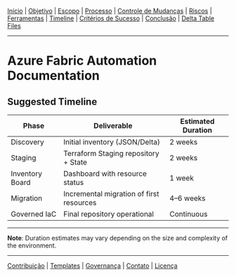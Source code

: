 [Início](README.md) | [Objetivo](01-objective.md) | [Escopo](02-scope.md) | [Processo](03-process-overview.md) | [Controle de Mudanças](04-change-control.md) | [Riscos](05-risks.md) | [Ferramentas](06-tools.md) | [Timeline](07-timeline.md) | [Critérios de Sucesso](08-success-criteria.md) | 
[Conclusão](09-conclusion.md) | 
[Delta Table Files](delta-file-benefits.md)

---
# Azure Fabric Automation Documentation

## Suggested Timeline

| Phase             | Deliverable                                | Estimated Duration |
|-------------------|--------------------------------------------|--------------------|
| Discovery         | Initial inventory (JSON/Delta)             | 2 weeks            |
| Staging           | Terraform Staging repository + State       | 2 weeks            |
| Inventory Board   | Dashboard with resource status             | 1 week             |
| Migration         | Incremental migration of first resources   | 4–6 weeks          |
| Governed IaC      | Final repository operational               | Continuous         |

---

**Note**: Duration estimates may vary depending on the size and complexity of the environment.

---
[Contribuição](CONTRIBUTING.md) | [Templates](templates/change-request-template.md) | 
[Governança](01-objective.md) | [Contato](mailto:contato@empresa.com) | [Licença](../LICENSE)
